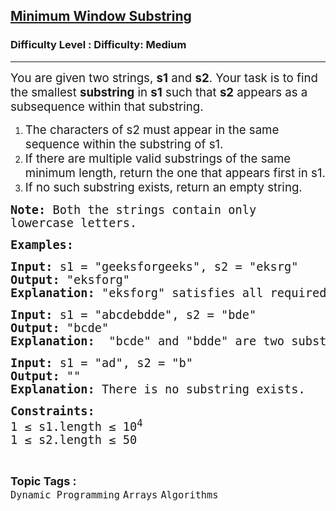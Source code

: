 <h2><a href="https://www.geeksforgeeks.org/problems/minimum-window-subsequence/1">Minimum Window Substring</a></h2><h3>Difficulty Level : Difficulty: Medium</h3><hr><div class="problems_problem_content__Xm_eO"><p><span style="font-size: 14pt;">You are given two strings, <strong>s1</strong> and <strong>s2</strong>. Your task is to find the smallest <strong>substring</strong> in <strong>s1</strong> such that <strong>s2</strong> appears as a subsequence within that substring.</span></p>
<ol>
<li><span style="font-size: 14pt;">The characters of s2 must appear in the same sequence within the substring of s1.</span></li>
<li><span style="font-size: 14pt;">If there are multiple valid substrings of the same minimum length, return the one that appears first in s1.</span></li>
<li><span style="font-size: 14pt;">If no such substring exists, return an empty string.</span></li>
</ol>
<p dir="ltr"><span style="font-family: andale mono, monospace;"><span style="font-size: 18.6667px;"><strong>Note:</strong> Both the strings contain only lowercase letters.</span></span></p>
<p dir="ltr"><span style="font-size: 14pt; font-family: 'andale mono', monospace;"><strong>Examples:</strong></span></p>
<pre><span style="font-size: 14pt; font-family: 'andale mono', monospace;"><strong>Input:</strong> s1 = "geeksforgeeks", s2 = "eksrg"
<strong>Output: </strong>"eksforg"
<strong>Explanation: </strong>"eksforg" satisfies all required conditions. s2 is its subsequence and it is smallest and leftmost among all possible valid substrings of s1.
</span></pre>
<pre><span style="font-size: 14pt; font-family: 'andale mono', monospace;"><strong>Input:</strong> s1 = "abcdebdde", s2 = "bde" <br><strong>Output: </strong>"bcde"</span><br><span style="font-size: 14pt;"><strong style="font-family: 'andale mono', monospace;">Explanation: </strong><span style="font-family: andale mono, monospace;"> "bcde" and "bdde" are two substring of s1 where s2 occurs as subsequence but "bcde" occur first so we return that.<br></span></span></pre>
<pre><span style="font-family: 'andale mono', monospace; font-size: 14pt;"><strong>Input:</strong> s1 = "ad", s2 = "b" <br><strong>Output: </strong>""</span><br><span style="font-size: 14pt;"><strong style="font-family: 'andale mono', monospace;">Explanation: </strong>There is no substring exists.</span></pre>
<p dir="ltr"><span style="font-size: 14pt; font-family: 'andale mono', monospace;"><strong>Constraints:<br></strong>1 ≤ s1.length ≤ 10<sup>4<br></sup>1 ≤ s2.length ≤ 50</span></p></div><br><p><span style=font-size:18px><strong>Topic Tags : </strong><br><code>Dynamic Programming</code>&nbsp;<code>Arrays</code>&nbsp;<code>Algorithms</code>&nbsp;